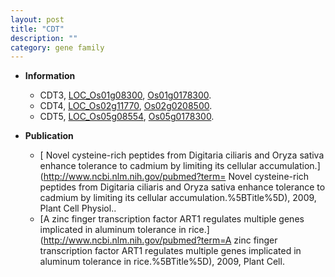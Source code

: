 ```yaml
---
layout: post
title: "CDT"
description: ""
category: gene family
---
```


* **Information**  
    + CDT3, [LOC_Os01g08300](http://rice.plantbiology.msu.edu/cgi-bin/ORF_infopage.cgi?orf=LOC_Os01g08300), [Os01g0178300](http://rapdb.dna.affrc.go.jp/viewer/gbrowse_details/irgsp1?name=Os01g0178300).
    + CDT4, [LOC_Os02g11770](http://rice.plantbiology.msu.edu/cgi-bin/ORF_infopage.cgi?orf=LOC_Os02g11770), [Os02g0208500](http://rapdb.dna.affrc.go.jp/viewer/gbrowse_details/irgsp1?name=Os02g0208500).
    + CDT5, [LOC_Os05g08554](http://rice.plantbiology.msu.edu/cgi-bin/ORF_infopage.cgi?orf=LOC_Os05g08554), [Os05g0178300](http://rapdb.dna.affrc.go.jp/viewer/gbrowse_details/irgsp1?name=Os05g0178300).

* **Publication**  
    + [ Novel cysteine-rich peptides from Digitaria ciliaris and Oryza sativa enhance tolerance to cadmium by limiting its cellular accumulation.](http://www.ncbi.nlm.nih.gov/pubmed?term= Novel cysteine-rich peptides from Digitaria ciliaris and Oryza sativa enhance tolerance to cadmium by limiting its cellular accumulation.%5BTitle%5D), 2009, Plant Cell Physiol..
    + [A zinc finger transcription factor ART1 regulates multiple genes implicated in aluminum tolerance in rice.](http://www.ncbi.nlm.nih.gov/pubmed?term=A zinc finger transcription factor ART1 regulates multiple genes implicated in aluminum tolerance in rice.%5BTitle%5D), 2009, Plant Cell.


